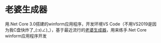 # 老婆生成器
用.Net Core 3.0搭建的winform应用程序，开发环境VS Code（不用VS2019是因为我C盘快炸了_(:з)∠)_），基于最近流行的[老婆生成器](https://reed-chan.github.io/Random-waifu-generater/)，用来练手.Net Core winform应用程序开发
